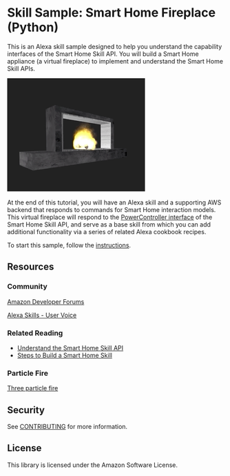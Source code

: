 # Skill Sample: Smart Home Fireplace (Python)

This is an Alexa skill sample designed to help you understand the capability interfaces of the Smart Home Skill API. You will build a Smart Home appliance (a virtual fireplace) to implement and understand the Smart Home Skill APIs.

![](./instructions/img/fireplace.gif)

At the end of this tutorial, you will have an Alexa skill and a supporting AWS backend that responds to commands for Smart Home interaction models. This virtual fireplace will respond to the [PowerController interface](https://developer.amazon.com/en-US/docs/alexa/device-apis/alexa-powercontroller.html) of the Smart Home Skill API, and serve as a base skill from which you can add additional functionality via a series of related Alexa cookbook recipes.

To start this sample, follow the [instructions](./instructions/README.md).

## Resources

### Community

[Amazon Developer Forums](https://forums.developer.amazon.com/spaces/165/index.html)

[Alexa Skills - User Voice](https://alexa.uservoice.com)

### Related Reading

* [Understand the Smart Home Skill API](https://developer.amazon.com/en-US/docs/alexa/smarthome/understand-the-smart-home-skill-api.html)
* [Steps to Build a Smart Home Skill](https://developer.amazon.com/en-US/docs/alexa/smarthome/steps-to-build-a-smart-home-skill.html)

### Particle Fire

[Three particle fire](https://github.com/yomotsu/three-particle-fire)

## Security

See [CONTRIBUTING](CONTRIBUTING.md#security-issue-notifications) for more information.

## License

This library is licensed under the Amazon Software License.
